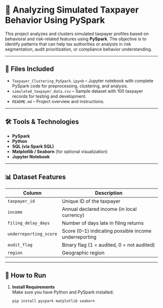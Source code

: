 # 🧾 Analyzing Simulated Taxpayer Behavior Using PySpark

This project analyzes and clusters simulated taxpayer profiles based on behavioral and risk-related features using **PySpark**. The objective is to identify patterns that can help tax authorities or analysts in risk segmentation, audit prioritization, or compliance behavior understanding.

---

## 📁 Files Included

- `Taxpayer_Clustering_PySpark.ipynb` – Jupyter notebook with complete PySpark code for preprocessing, clustering, and analysis.
- `simulated_taxpayer_data.csv` – Sample dataset with 100 taxpayer records for testing and development.
- `README.md` – Project overview and instructions.

---

## 🛠️ Tools & Technologies

- **PySpark**
- **Python**
- **SQL (via Spark SQL)**
- **Matplotlib / Seaborn** (for optional visualization)
- **Jupyter Notebook**

---

## 📊 Dataset Features

| Column               | Description                                        |
|----------------------|----------------------------------------------------|
| `taxpayer_id`        | Unique ID of the taxpayer                          |
| `income`             | Annual declared income (in local currency)         |
| `filing_delay_days`  | Number of days late in filing returns              |
| `underreporting_score` | Score (0–1) indicating possible income underreporting |
| `audit_flag`         | Binary flag (1 = audited, 0 = not audited)         |
| `region`             | Geographic region                                  |

---

## 🚀 How to Run

1. **Install Requirements**  
   Make sure you have Python and PySpark installed:
   ```bash
   pip install pyspark matplotlib seaborn
